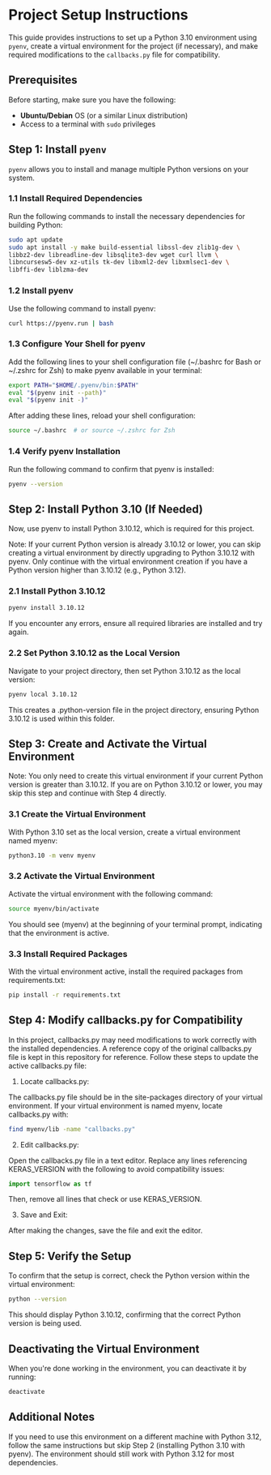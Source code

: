 # Project Setup Instructions

This guide provides instructions to set up a Python 3.10 environment using `pyenv`, create a virtual environment for the project (if necessary), and make required modifications to the `callbacks.py` file for compatibility.

## Prerequisites

Before starting, make sure you have the following:

- **Ubuntu/Debian** OS (or a similar Linux distribution)
- Access to a terminal with `sudo` privileges

## Step 1: Install `pyenv`

`pyenv` allows you to install and manage multiple Python versions on your system.

### 1.1 Install Required Dependencies

Run the following commands to install the necessary dependencies for building Python:

```bash
sudo apt update
sudo apt install -y make build-essential libssl-dev zlib1g-dev \
libbz2-dev libreadline-dev libsqlite3-dev wget curl llvm \
libncursesw5-dev xz-utils tk-dev libxml2-dev libxmlsec1-dev \
libffi-dev liblzma-dev
```

### 1.2 Install pyenv

Use the following command to install pyenv:

```bash
curl https://pyenv.run | bash
```

### 1.3 Configure Your Shell for pyenv

Add the following lines to your shell configuration file (~/.bashrc for Bash or ~/.zshrc for Zsh) to make pyenv available in your terminal:

```bash
export PATH="$HOME/.pyenv/bin:$PATH"
eval "$(pyenv init --path)"
eval "$(pyenv init -)"
```

After adding these lines, reload your shell configuration:

```bash
source ~/.bashrc  # or source ~/.zshrc for Zsh
```

### 1.4 Verify pyenv Installation

Run the following command to confirm that pyenv is installed:

```bash
pyenv --version
```

## Step 2: Install Python 3.10 (If Needed)

Now, use pyenv to install Python 3.10.12, which is required for this project.

Note: If your current Python version is already 3.10.12 or lower, you can skip creating a virtual environment by directly upgrading to Python 3.10.12 with pyenv. Only continue with the virtual environment creation if you have a Python version higher than 3.10.12 (e.g., Python 3.12).

### 2.1 Install Python 3.10.12

```bash
pyenv install 3.10.12
```

If you encounter any errors, ensure all required libraries are installed and try again.

### 2.2 Set Python 3.10.12 as the Local Version

Navigate to your project directory, then set Python 3.10.12 as the local version:

```bash
pyenv local 3.10.12
```

This creates a .python-version file in the project directory, ensuring Python 3.10.12 is used within this folder.

## Step 3: Create and Activate the Virtual Environment

Note: You only need to create this virtual environment if your current Python version is greater than 3.10.12. If you are on Python 3.10.12 or lower, you may skip this step and continue with Step 4 directly.

### 3.1 Create the Virtual Environment

With Python 3.10 set as the local version, create a virtual environment named myenv:

```bash
python3.10 -m venv myenv
```

### 3.2 Activate the Virtual Environment

Activate the virtual environment with the following command:

```bash
source myenv/bin/activate
```

You should see (myenv) at the beginning of your terminal prompt, indicating that the environment is active.

### 3.3 Install Required Packages

With the virtual environment active, install the required packages from requirements.txt:

```bash
pip install -r requirements.txt
```

## Step 4: Modify callbacks.py for Compatibility

In this project, callbacks.py may need modifications to work correctly with the installed dependencies. A reference copy of the original callbacks.py file is kept in this repository for reference. Follow these steps to update the active callbacks.py file:

1. Locate callbacks.py:

The callbacks.py file should be in the site-packages directory of your virtual environment. If your virtual environment is named myenv, locate callbacks.py with:

```bash
find myenv/lib -name "callbacks.py"
```

2. Edit callbacks.py:

Open the callbacks.py file in a text editor. Replace any lines referencing KERAS_VERSION with the following to avoid compatibility issues:

```python
import tensorflow as tf
```

Then, remove all lines that check or use KERAS_VERSION.

3. Save and Exit:

After making the changes, save the file and exit the editor.

## Step 5: Verify the Setup

To confirm that the setup is correct, check the Python version within the virtual environment:

```bash
python --version
```

This should display Python 3.10.12, confirming that the correct Python version is being used.

## Deactivating the Virtual Environment

When you're done working in the environment, you can deactivate it by running:

```bash
deactivate
```

## Additional Notes

If you need to use this environment on a different machine with Python 3.12, follow the same instructions but skip Step 2 (installing Python 3.10 with pyenv). The environment should still work with Python 3.12 for most dependencies.
